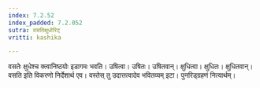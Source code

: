 ```yaml
---
index: 7.2.52
index_padded: 7.2.052
sutra: वसतिक्षुधोरिट्
vritti: kashika

---
```

वसतेः क्षुधेश्च क्त्वानिष्ठयोः इडागमः भवति। उषित्वा। उषितः। उषितवान्। क्षुधित्वा। क्षुधितः। क्षुधितवान्। वसति इति विकरणो निर्देशार्थ एव। वस्तेस् तु उदात्तत्वादेव भवितव्यम् इटा। पुनरिड्ग्रहणं नित्यार्थम्।